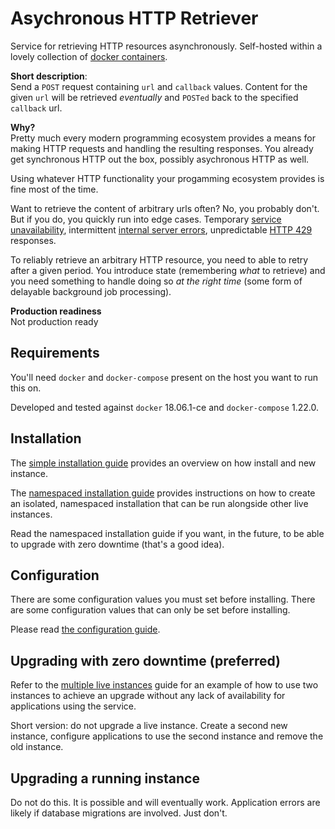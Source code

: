 # Asychronous HTTP Retriever

Service for retrieving HTTP resources asynchronously. Self-hosted within a lovely collection of [docker containers](https://en.wikipedia.org/wiki/Docker_(software)).

**Short description**:<br> 
Send a `POST` request containing `url` and `callback` values.
Content for the given `url` will be retrieved *eventually* and `POSTed` back to the specified `callback` url.

**Why?**<br>
Pretty much every modern programming ecosystem provides a means for making HTTP requests and handling the resulting responses.
You already get synchronous HTTP out the box, possibly asychronous HTTP as well.

Using whatever HTTP functionality your progamming ecosystem provides is fine most of the time.

Want to retrieve the content of arbitrary urls often? No, you probably don't. But if you do, you quickly run into edge cases.
Temporary [service unavailability](https://developer.mozilla.org/en-US/docs/Web/HTTP/Status/503),
intermittent [internal server errors](https://developer.mozilla.org/en-US/docs/Web/HTTP/Status/500), 
unpredictable [HTTP 429](https://developer.mozilla.org/en-US/docs/Web/HTTP/Status/429) responses.

To reliably retrieve an arbitrary HTTP resource, you need to able to retry after a given period. 
You introduce state (remembering *what* to retrieve) and you need something to handle doing so *at the right time*
(some form of delayable background job processing).

**Production readiness**<br>
Not production ready

## Requirements

You'll need `docker` and `docker-compose` present on the host you want to run this on.

Developed and tested against `docker` 18.06.1-ce and `docker-compose` 1.22.0.

## Installation

The [simple installation guide](/docs/simple-installation.md) provides an overview on how install and new instance.

The [namespaced installation guide](/docs/namespaced-installation.md) provides instructions on how to create
an isolated, namespaced installation that can be run alongside other live instances.

Read the namespaced installation guide if you want, in the future, to be able to upgrade with zero downtime 
(that's a good idea).

## Configuration

There are some configuration values you must set before installing. There are some configuration values
that can only be set before installing. 

Please read [the configuration guide](/docs/configuration.md).

## Upgrading with zero downtime (preferred)

Refer to the [multiple live instances](/docs/multiple-live-instances.md) guide for an example of how to
use two instances to achieve an upgrade without any lack of availability for applications using the service.

Short version: do not upgrade a live instance. Create a second new instance, configure applications to use the 
second instance and remove the old instance.

## Upgrading a running instance

Do not do this. It is possible and will eventually work. Application errors are likely if database migrations
are involved. Just don't.
